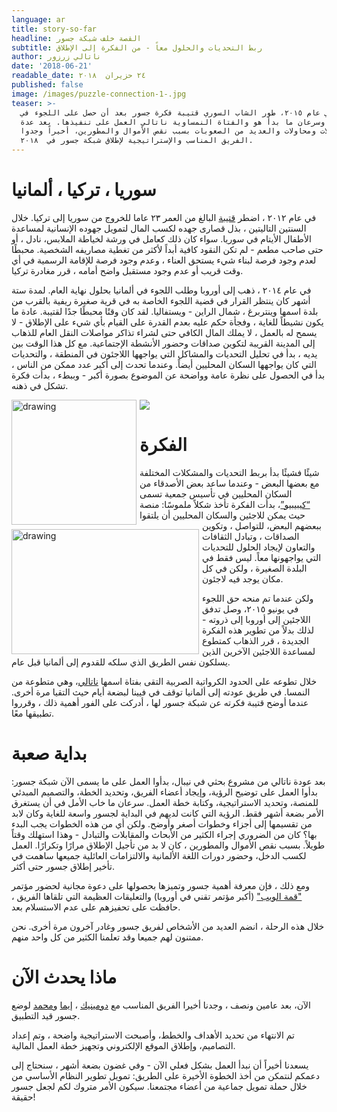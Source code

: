 ```yaml
---
language: ar
title: story-so-far
headline: القصة خلف شبكة جسور
subtitle: ربط التحديات والحلول معاً - من الفكرة إلى الإطلاق
author: ناتالي زرزور
date: '2018-06-21'
readable_date: ٢٤ حزيران  ٢٠١‬٨
published: false
image: /images/puzzle-connection-1-.jpg
teaser: >-
  في عام ٢٠١‬٥، طور الشاب السوري قتيبة فكرة جسور بعد أن حصل على اللجوء في
  ألمانيا. وسرعان ما بدأ هو والفتاة النمساوية ناتالي العمل على تنفيذها. بعد عدة
  تأجيلات ومحاولات والعديد من الصعوبات بسبب نقص الأموال والمطورين، أخيراً وجدوا
  الفريق المناسب والإستراتيجية لإطلاق شبكة جسور في  ٢٠١‬٨‬.
---
```

# سوريا ، تركيا ، ألمانيا

في عام ٢٠١٢ ، اضطر [قتيبة](https://www.facebook.com/qutaiba.zarzour) البالغ من العمر ٢٣ عاما للخروج من سوريا إلى تركيا. خلال السنتين التاليتين ، بذل قصارى جهده لكسب المال لتمويل جهوده الإنسانية لمساعدة الأطفال الأيتام في سوريا. سواء كان ذلك كعامل في ورشة لخياطة الملابس، نادل ، أو حتى صاحب مطعم - لم تكن النقود كافية أبداً لأكثر من تغطية مصاريفه الشخصية. محبطًا لعدم وجود فرصة لبناء شيء يستحق العناء ، وعدم وجود فرصة للإقامة الرسمية في أي وقت قريب أو عدم وجود مستقبل واضح أمامه ، قرر مغادرة تركيا.

في عام ٢٠١٤ ، ذهب إلى أوروبا وطلب اللجوء في ألمانيا بحلول نهاية العام. لمدة ستة أشهر كان ينتظر القرار في قضية اللجوء الخاصة به في قرية صغيرة ريفية بالقرب من بلدة اسمها وينتربرغ ، شمال الراين - ويستفاليا. لقد كان وقتًا محبطًا جدًا لقتيبة. عادة ما يكون نشيطاً للغاية ، وفجأة حكم عليه بعدم القدرة على القيام بأي شيء على الإطلاق - لا يسمح له بالعمل ، لا يملك المال الكافي حتى لشراء تذاكر مواصلات النقل العام للذهاب إلى المدينة القريبة لتكوين صداقات وحضور الأنشطة الإجتماعية. مع كل هذا الوقت بين يديه ، بدأ في تحليل التحديات والمشاكل التي يواجهها اللاجئون في المنطقة ، والتحديات التي كان يواجهها السكان المحليين أيضاً. وعندما تحدث إلى أكبر عدد ممكن من الناس ، بدأ في الحصول على نظرة عامة وواضحة عن الموضوع بصورة أكبر - وببطء ، بدأت فكرة تشكل في ذهنه.

<img src="/images/img_3468.jpg" alt="drawing" width="200px" height="200px" style="float: left; margin-right: 1%; margin-bottom: 0.5em;"/> 

<img src="/images/fb-home-share.png" alt="drawing" width="300px" height="200px" style="float: left; margin-right: 1%;"/>

![](/images/fb-home-share.png)

# الفكرة

شيئًا فشيئًا بدأ بربط التحديات والمشكلات المختلفة مع بعضها البعض - وعندما ساعد بعض الأصدقاء من السكان المحليين في تأسيس جمعية تسمى [“كيبيبيو”](http://wandlungsraeume-winterberg.de/about-foundation/)، بدأت الفكرة تأخذ شكلاً ملموسًا: منصة حيث يمكن للاجئين والسكان المحليين أن يلتقوا ببعضهم البعض، للتواصل ، وتكوين الصداقات ، وتبادل الثقافات والتعاون لإيجاد الحلول للتحديات التي يواجهونها معاً. ليس فقط في البلدة الصغيرة ، ولكن في كل مكان يوجد فيه لاجئون.

ولكن عندما تم منحه حق اللجوء في يونيو ٢٠١‬٥، وصل تدفق اللاجئين إلى أوروبا إلى ذروته - لذلك بدلاً من تطوير هذه الفكرة الجديدة ، قرر الذهاب كمتطوع لمساعدة اللاجئين الآخرين الذين يسلكون نفس الطريق الذي سلكه للقدوم إلى ألمانيا قبل عام.

خلال تطوعه على الحدود الكرواتية الصربية التقى بفتاة اسمها [ناتالي](https://www.facebook.com/natalie.zarz)، وهي متطوعة من النمسا. في طريق عودته إلى ألمانيا توقف في فيينا لبضعة أيام حيث التقيا مرة أخرى. عندما أوضح قتيبة فكرته عن شبكة جسور لها ، أدركت على الفور أهمية ذلك ، وقرروا تطبيقها معًا.

# بداية صعبة

بعد عودة ناتالي من مشروع بحثي في نيبال، بدأوا العمل على ما يسمى الآن شبكة جسور: بدأوا العمل على توضيح الرؤية، وإيجاد أعضاء الفريق، وتحديد الخطة، والتصميم المبدئي للمنصة، وتحديد الاستراتيجية، وكتابة خطة العمل. سرعان ما خاب الأمل في أن يستغرق الأمر بضعة أشهر فقط. الرؤية التي كانت لديهم في البداية لجسور واسعة للغاية وكان لابد من تقسيمها إلى أجزاء وخطوات أصغر وأوضح. ولكن أي من هذه الخطوات يجب البدء بها؟ كان من الضروري إجراء الكثير من الأبحاث والمقابلات والتبادل - وهذا استهلك وقتاً طويلاً.  بسبب نقص الأموال والمطورين ، كان لا بد من تأجيل الإطلاق مرارًا وتكرارًا. العمل لكسب الدخل، وحضور دورات اللغة الألمانية والالتزامات العائلية جميعها ساهمت في تأخير إطلاق جسور حتى أكثر.

ومع ذلك ، فإن معرفة أهمية جسور وتميزها بحصولها على دعوة مجانية لحضور مؤتمر ["قمة الويب"](https://websummit.com/) (أكبر مؤتمر تقني في أوروبا) والتعليقات العظيمة التي تلقاها الفريق ، حافظت على تحفيزهم على عدم الاستسلام بعد.

خلال هذه الرحلة ، انضم العديد من الأشخاص لفريق جسور وغادر آخرون مرة أخرى. نحن ممتنون لهم جميعا وقد تعلمنا الكثير من كل واحد منهم. 

# ماذا يحدث الآن

الآن، بعد عامين ونصف ، وجدنا أخيرا الفريق المناسب مع [دومينيك](https://www.facebook.com/dominik.guzei) ، [إيما](https://www.facebook.com/emmagoodman.design) و[محمد](https://www.facebook.com/88mtm) لوضع جسور قيد التطبيق.

تم الانتهاء من تحديد الأهداف والخطط، وأصبحت الاستراتيجية واضحة ، وتم إعداد التصاميم، وإطلاق الموقع الإلكتروني وتجهيز خطة العمل المالية.

يسعدنا أخيراً أن نبدأ العمل بشكل فعلي الآن - وفي غضون بضعة أشهر ، سنحتاج إلى دعمكم لنتمكن من أخذ الخطوة الأخيرة على الطريق: تمويل تطوير النظام الأساسي من خلال حملة تمويل جماعية من أعضاء مجتمعنا. سيكون الأمر متروك لكم لجعل جسور حقيقة!
